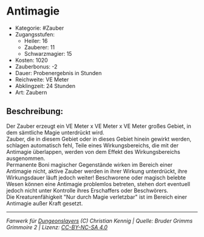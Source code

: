 # Antimagie  
- Kategorie: #Zauber  
- Zugangsstufen:  
  - Heiler: 16  
  - Zauberer: 11  
  - Schwarzmagier: 15  
- Kosten: 1020  
- Zauberbonus: -2  
- Dauer: Probenergebnis in Stunden  
- Reichweite: VE Meter  
- Abklingzeit: 24 Stunden  
- Art: Zaubern     

## Beschreibung:
Der Zauber erzeugt ein VE Meter x VE Meter x VE Meter großes Gebiet, in dem sämtliche Magie unterdrückt wird.<br>Zauber, die in diesem Gebiet oder in dieses Gebiet hinein gewirkt werden, schlagen automatisch fehl, Teile eines Wirkungsbereichs, die mit der Antimagie überlappen, werden von dem Effekt des Wirkungsbereichs ausgenommen.<br>Permanente Boni magischer Gegenstände wirken im Bereich einer Antimagie nicht, aktive Zauber werden in ihrer Wirkung unterdrückt, ihre Wirkungsdauer läuft jedoch weiter! Beschworene oder magisch belebte Wesen können eine Antimagie problemlos betreten, stehen dort eventuell jedoch nicht unter Kontrolle ihres Erschaffers oder Beschwörers.<br>Die Kreaturenfähigkeit "Nur durch Magie verletzbar" ist im Bereich einer Antimagie außer Kraft gesetzt.


___
*Fanwerk für [Dungeonslayers](https://www.dungeonslayers.net/) (C) Christian Kennig | Quelle: Bruder Grimms Grimmoire 2 | Lizenz: [CC-BY-NC-SA 4.0](https://creativecommons.org/licenses/by-nc-sa/4.0/deed.de)*